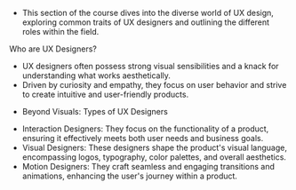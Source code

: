 - This section of the course dives into the diverse world of UX design, exploring common traits of UX designers and outlining the different roles within the field. 

Who are UX Designers?

+ UX designers often possess strong visual sensibilities and a knack for understanding what works aesthetically.
+ Driven by curiosity and empathy, they focus on user behavior and strive to create intuitive and user-friendly products.
- Beyond Visuals: Types of UX Designers
+ Interaction Designers: They focus on the functionality of a product, ensuring it effectively meets both user needs and business goals.
+ Visual Designers: These designers shape the product's visual language, encompassing logos, typography, color palettes, and overall aesthetics.
+ Motion Designers: They craft seamless and engaging transitions and animations, enhancing the user's journey within a product.